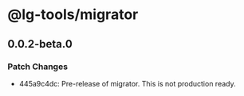 # @lg-tools/migrator

## 0.0.2-beta.0

### Patch Changes

- 445a9c4dc: Pre-release of migrator. This is not production ready.

